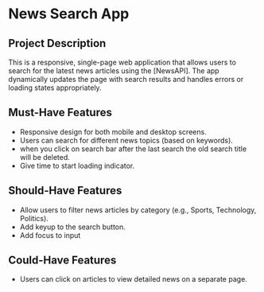 # News Search App
## Project Description
This is a responsive, single-page web application that allows users to search for the latest news articles using the [NewsAPI]. The app dynamically updates the page with search results and handles errors or loading states appropriately.

## Must-Have Features
- Responsive design for both mobile and desktop screens.
- Users can search for different news topics (based on keywords).
- when you click on search bar after the last search the old search title will be deleted. 
- Give time to start loading indicator. 

## Should-Have Features
- Allow users to filter news articles by category (e.g., Sports, Technology, Politics).
- Add keyup to the search button.
- Add focus to input

## Could-Have Features
- Users can click on articles to view detailed news on a separate page.



